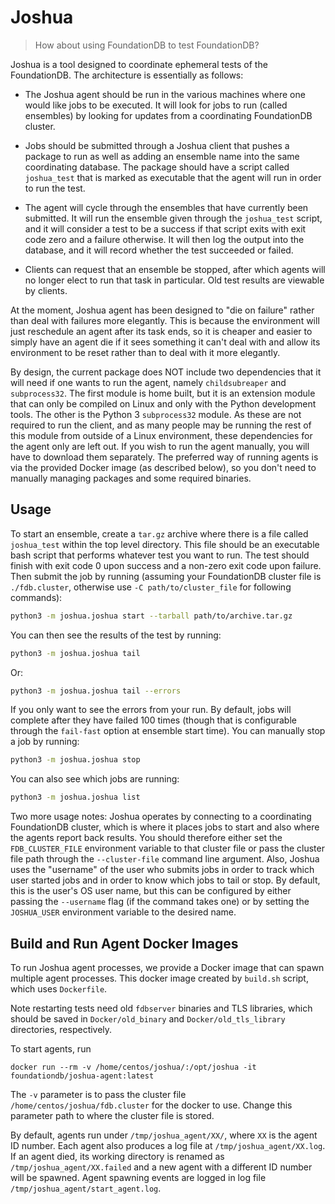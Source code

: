Joshua
======

> How about using FoundationDB to test FoundationDB?

Joshua is a tool designed to coordinate ephemeral tests of the FoundationDB. The
architecture is essentially as follows:

 * The Joshua agent should be run in the various machines where one would like
   jobs to be executed. It will look for jobs to run (called ensembles) by looking 
   for updates from a coordinating FoundationDB cluster.

 * Jobs should be submitted through a Joshua client that pushes a package to
   run as well as adding an ensemble name into the same coordinating database.
   The package should have a script called `joshua_test` that is marked as
   executable that the agent will run in order to run the test.

 * The agent will cycle through the ensembles that have currently been submitted.
   It will run the ensemble given through the `joshua_test` script, and it
   will consider a test to be a success if that script exits with exit code
   zero and a failure otherwise. It will then log the output into the database,
   and it will record whether the test succeeded or failed.

 * Clients can request that an ensemble be stopped, after which agents will no
   longer elect to run that task in particular. Old test results are viewable
   by clients.

At the moment, Joshua agent has been designed to "die on failure" rather than
deal with failures more elegantly. This is because the environment will just reschedule
an agent after its task ends, so it is cheaper and easier to simply have an agent
die if it sees something it can't deal with and allow its environment to be
reset rather than to deal with it more elegantly.

By design, the current package does NOT include two dependencies that it will need
if one wants to run the agent, namely `childsubreaper` and `subprocess32`.
The first module is home built,
but it is an extension module that can only be compiled on Linux and only with
the Python development tools. The other is the Python 3 `subprocess32` module.
As these are not required to run the client, and
as many people may be running the rest of this module from outside of a Linux
environment, these dependencies for the agent only are left out. If you wish to
run the agent manually, you will have to download them separately. The preferred
way of running agents is via the provided Docker image (as described below), so
you don't need to manually managing packages and some required binaries.

## Usage

To start an ensemble, create a `tar.gz` archive where there is a file
called `joshua_test` within the top level directory. This file should be an
executable bash script that performs whatever test you want to run. The
test should finish with exit code 0 upon success and a non-zero exit code
upon failure. Then submit the job by running (assuming your FoundationDB cluster
file is `./fdb.cluster`, otherwise use `-C path/to/cluster_file` for following
commands):

```bash
python3 -m joshua.joshua start --tarball path/to/archive.tar.gz
```

You can then see the results of the test by running:

```bash
python3 -m joshua.joshua tail
```

Or:

```bash
python3 -m joshua.joshua tail --errors
```

If you only want to see the errors from your run. By default, jobs will complete
after they have failed 100 times (though that is configurable through the
`fail-fast` option at ensemble start time). You can manually stop a job by
running:

```bash
python3 -m joshua.joshua stop
```

You can also see which jobs are running:

```bash
python3 -m joshua.joshua list
```

Two more usage notes: Joshua operates by connecting to a coordinating FoundationDB
cluster, which is where it places jobs to start and also where the agents report
back results. You should therefore either set the `FDB_CLUSTER_FILE` environment
variable to that cluster file or pass the cluster file path through the `--cluster-file`
command line argument. Also, Joshua uses the "username" of the user who
submits jobs in order to track which user started jobs and in order to know which
jobs to tail or stop. By default, this is the user's OS user name, but this
can be configured by either passing the `--username` flag (if the command takes
one) or by setting the `JOSHUA_USER` environment variable to the desired name. 

## Build and Run Agent Docker Images

To run Joshua agent processes, we provide a Docker image that can spawn multiple
agent processes. This docker image created by `build.sh` script,
which uses `Dockerfile`.

Note restarting tests need old `fdbserver` binaries and TLS libraries, which
should be saved in `Docker/old_binary` and `Docker/old_tls_library` directories,
respectively.

To start agents, run
```shell
docker run --rm -v /home/centos/joshua/:/opt/joshua -it foundationdb/joshua-agent:latest
```
The `-v` parameter is to pass the cluster file `/home/centos/joshua/fdb.cluster`
for the docker to use. Change this parameter path to where the cluster file is
stored.

By default, agents run under `/tmp/joshua_agent/XX/`, where `XX` is the agent ID
number. Each agent also produces a log file at `/tmp/joshua_agent/XX.log`. If an
agent died, its working directory is renamed as `/tmp/joshua_agent/XX.failed`
and a new agent with a different ID number will be spawned. Agent spawning
events are logged in log file `/tmp/joshua_agent/start_agent.log`.
